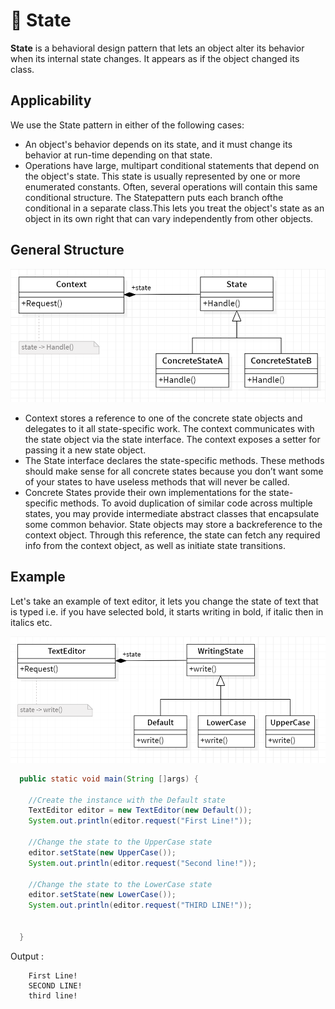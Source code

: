 # 💢 State

<b>State</b> is a behavioral design pattern that lets an object alter its behavior when its internal state changes. It appears as if the object changed its class.

## Applicability

We use the State pattern in either of the following cases:

- An object's behavior depends on its state, and it must change its behavior at
  run-time depending on that state.
- Operations have large, multipart conditional statements that depend on the
  object's state. This state is usually represented by one or more enumerated
  constants. Often, several operations will contain this same conditional structure. The Statepattern puts each branch ofthe conditional in a separate class.This lets you treat the object's state as an object in its own right that can vary
  independently from other objects.

## General Structure

<p align="center">
  <img src="../../images/state.png" width="700" />
</p>

- Context stores a reference to one of the concrete state objects and delegates to it all state-specific work. The context communicates with the state object via the state interface. The context exposes a setter for passing it a new state object.
- The State interface declares the state-specific methods. These methods should make sense for all concrete states because you don’t want some of your states to have useless methods that will never be called.
- Concrete States provide their own implementations for the state-specific methods. To avoid duplication of similar code across multiple states, you may provide intermediate abstract classes that encapsulate some common behavior.
  State objects may store a backreference to the context object. Through this reference, the state can fetch any required info from the context object, as well as initiate state transitions.

## Example

Let's take an example of text editor, it lets you change the state of text that is typed i.e. if you have selected bold, it starts writing in bold, if italic then in italics etc.

<p align="center">
  <img src="../../images/state-example.png" width="700" />
</p>

```Java
  public static void main(String []args) {

    //Create the instance with the Default state
    TextEditor editor = new TextEditor(new Default());
    System.out.println(editor.request("First Line!"));

    //Change the state to the UpperCase state
    editor.setState(new UpperCase());
    System.out.println(editor.request("Second line!"));

    //Change the state to the LowerCase state
    editor.setState(new LowerCase());
    System.out.println(editor.request("THIRD LINE!"));


  }

```

Output :

```
    First Line!
    SECOND LINE!
    third line!
```
